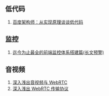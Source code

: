 ## 低代码
1. [百度架构师：从实现原理谈谈低代码](https://mp.weixin.qq.com/s/wk83498mhYXtFnIaF9CBCA)

## 监控
1. [迄今为止最全的前端监控体系搭建篇(长文预警)](https://mp.weixin.qq.com/s/7c0yqwSxK-FvLm1iKZrjmQ)

## 音视频
1. [深入浅出音视频与 WebRTC](https://mp.weixin.qq.com/s/yVnEnA1IhVde1OiNlGKN-w)
2. [深入浅出 WebRTC 传输协议](https://mp.weixin.qq.com/s/XMhSDABc74dpALIHrPPt7w)